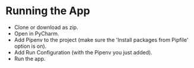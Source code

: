 # Running the App
- Clone or download as zip.
- Open in PyCharm.
- Add Pipenv to the project (make sure the 'Install packages from Pipfile' option is on).
- Add Run Configuration (with the Pipenv you just added).
- Run the app.
